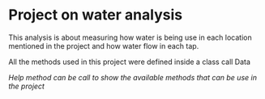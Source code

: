 # Project on water analysis
<p>This analysis is about measuring how water is being use in each location mentioned in the project and how water flow in each tap. </p>
<p>All the methods used in this project were defined inside a class call Data</p>
<em> Help method can be call to show the available methods that can be use in the project</em>
